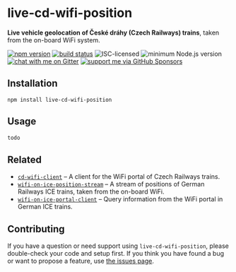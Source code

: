# live-cd-wifi-position

**Live vehicle geolocation of České dráhy (Czech Railways) trains**, taken from the on-board WiFi system.

[![npm version](https://img.shields.io/npm/v/live-cd-wifi-position.svg)](https://www.npmjs.com/package/live-cd-wifi-position)
[![build status](https://api.travis-ci.org/derhuerst/live-cd-wifi-position.svg?branch=master)](https://travis-ci.org/derhuerst/live-cd-wifi-position)
![ISC-licensed](https://img.shields.io/github/license/derhuerst/live-cd-wifi-position.svg)
![minimum Node.js version](https://img.shields.io/node/v/live-cd-wifi-position.svg)
[![chat with me on Gitter](https://img.shields.io/badge/chat%20with%20me-on%20gitter-512e92.svg)](https://gitter.im/derhuerst)
[![support me via GitHub Sponsors](https://img.shields.io/badge/support%20me-donate-fa7664.svg)](https://github.com/sponsors/derhuerst)


## Installation

```shell
npm install live-cd-wifi-position
```


## Usage

```js
todo
```


## Related

- [`cd-wifi-client`](https://github.com/derhuerst/cd-wifi-client) – A client for the WiFi portal of Czech Railways trains.
- [`wifi-on-ice-position-stream`](https://github.com/derhuerst/wifi-on-ice-position-stream) – A stream of positions of German Railways ICE trains, taken from the on-board WiFi.
- [`wifi-on-ice-portal-client`](https://github.com/derhuerst/wifi-on-ice-portal-client) – Query information from the WiFi portal in German ICE trains.


## Contributing

If you have a question or need support using `live-cd-wifi-position`, please double-check your code and setup first. If you think you have found a bug or want to propose a feature, use [the issues page](https://github.com/derhuerst/live-cd-wifi-position/issues).
